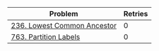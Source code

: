 | Problem                                                                                                           | Retries |
| ----------------------------------------------------------------------------------------------------------------- | ------- |
| [236. Lowest Common Ancestor](https://leetcode.com/problems/lowest-common-ancestor-of-a-binary-tree/description/) | 0       |
| [763. Partition Labels](https://leetcode.com/problems/partition-labels/description/)                              | 0       |


